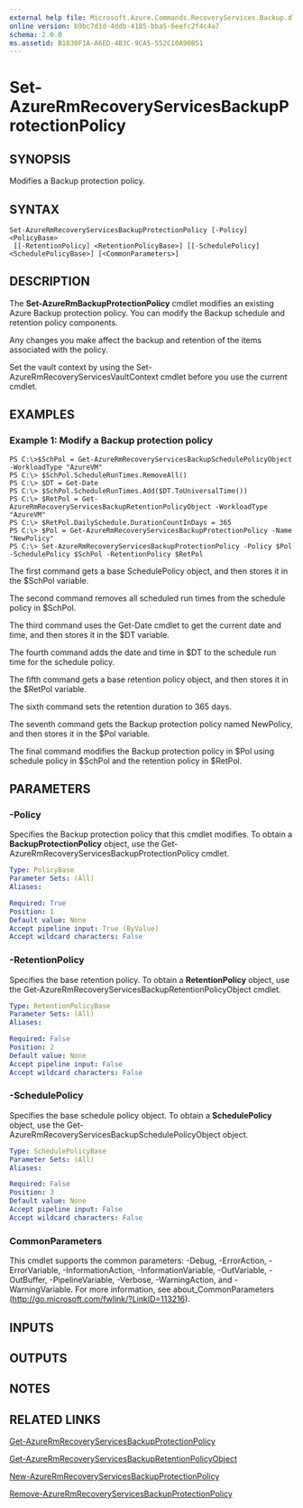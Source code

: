 ```yaml
---
external help file: Microsoft.Azure.Commands.RecoveryServices.Backup.dll-Help.xml
online version: b9bc7d1d-4ddb-4185-bba5-6eefc2f4c4a7
schema: 2.0.0
ms.assetid: B1830F1A-A6ED-4B3C-9CA5-552C10A90B51
---
```


# Set-AzureRmRecoveryServicesBackupProtectionPolicy

## SYNOPSIS
Modifies a Backup protection policy.

## SYNTAX

```
Set-AzureRmRecoveryServicesBackupProtectionPolicy [-Policy] <PolicyBase>
 [[-RetentionPolicy] <RetentionPolicyBase>] [[-SchedulePolicy] <SchedulePolicyBase>] [<CommonParameters>]
```

## DESCRIPTION
The **Set-AzureRmBackupProtectionPolicy** cmdlet modifies an existing Azure Backup protection policy.
You can modify the Backup schedule and retention policy components.

Any changes you make affect the backup and retention of the items associated with the policy.

Set the vault context by using the Set-AzureRmRecoveryServicesVaultContext cmdlet before you use the current cmdlet.

## EXAMPLES

### Example 1: Modify a Backup protection policy
```
PS C:\>$SchPol = Get-AzureRmRecoveryServicesBackupSchedulePolicyObject -WorkloadType "AzureVM" 
PS C:\> $SchPol.ScheduleRunTimes.RemoveAll()
PS C:\> $DT = Get-Date
PS C:\> $SchPol.ScheduleRunTimes.Add($DT.ToUniversalTime())
PS C:\> $RetPol = Get-AzureRmRecoveryServicesBackupRetentionPolicyObject -WorkloadType "AzureVM" 
PS C:\> $RetPol.DailySchedule.DurationCountInDays = 365
PS C:\> $Pol = Get-AzureRmRecoveryServicesBackupProtectionPolicy -Name "NewPolicy"
PS C:\> Set-AzureRmRecoveryServicesBackupProtectionPolicy -Policy $Pol -SchedulePolicy $SchPol -RetentionPolicy $RetPol
```

The first command gets a base SchedulePolicy object, and then stores it in the $SchPol variable.

The second command removes all scheduled run times from the schedule policy in $SchPol.

The third command uses the Get-Date cmdlet to get the current date and time, and then stores it in the $DT variable.

The fourth command adds the date and time in $DT to the schedule run time for the schedule policy.

The fifth command gets a base retention policy object, and then stores it in the $RetPol variable.

The sixth command sets the retention duration to 365 days.

The seventh command gets the Backup protection policy named NewPolicy, and then stores it in the $Pol variable.

The final command modifies the Backup protection policy in $Pol using schedule policy in $SchPol and the retention policy in $RetPol.

## PARAMETERS

### -Policy
Specifies the Backup protection policy that this cmdlet modifies.
To obtain a **BackupProtectionPolicy** object, use the Get-AzureRmRecoveryServicesBackupProtectionPolicy cmdlet.

```yaml
Type: PolicyBase
Parameter Sets: (All)
Aliases: 

Required: True
Position: 1
Default value: None
Accept pipeline input: True (ByValue)
Accept wildcard characters: False
```

### -RetentionPolicy
Specifies the base retention policy.
To obtain a **RetentionPolicy** object, use the Get-AzureRmRecoveryServicesBackupRetentionPolicyObject cmdlet.

```yaml
Type: RetentionPolicyBase
Parameter Sets: (All)
Aliases: 

Required: False
Position: 2
Default value: None
Accept pipeline input: False
Accept wildcard characters: False
```

### -SchedulePolicy
Specifies the base schedule policy object.
To obtain a **SchedulePolicy** object, use the Get-AzureRmRecoveryServicesBackupSchedulePolicyObject object.

```yaml
Type: SchedulePolicyBase
Parameter Sets: (All)
Aliases: 

Required: False
Position: 3
Default value: None
Accept pipeline input: False
Accept wildcard characters: False
```

### CommonParameters
This cmdlet supports the common parameters: -Debug, -ErrorAction, -ErrorVariable, -InformationAction, -InformationVariable, -OutVariable, -OutBuffer, -PipelineVariable, -Verbose, -WarningAction, and -WarningVariable. For more information, see about_CommonParameters (http://go.microsoft.com/fwlink/?LinkID=113216).

## INPUTS

## OUTPUTS

## NOTES

## RELATED LINKS

[Get-AzureRmRecoveryServicesBackupProtectionPolicy](.\Get-AzureRmRecoveryServicesBackupProtectionPolicy.md)

[Get-AzureRmRecoveryServicesBackupRetentionPolicyObject](.\Get-AzureRmRecoveryServicesBackupRetentionPolicyObject.md)

[New-AzureRmRecoveryServicesBackupProtectionPolicy](.\New-AzureRmRecoveryServicesBackupProtectionPolicy.md)

[Remove-AzureRmRecoveryServicesBackupProtectionPolicy](.\Remove-AzureRmRecoveryServicesBackupProtectionPolicy.md)


